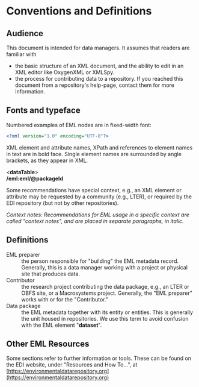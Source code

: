 # Conventions and Definitions


## Audience

This document is intended for data managers. It assumes that readers are familiar with

- the basic structure of an XML document, and the ability to edit in an XML
  editor like OxygenXML or XMLSpy.
- the process for contributing data to a repository. If you reached this
  document from a repository's help-page, contact them for more information.

## Fonts and typeface

Numbered examples of EML nodes are in fixed-width font:

```xml
<?xml version="1.0" encoding="UTF-8"?>
```

XML element and attribute names, XPath and references to element names
in text are in bold face. Single element names are surrounded by angle
brackets, as they appear in XML.

<**dataTable**>  
**/eml:eml/\@packageId**

Some recommendations have special context, e.g., an XML element or
attribute may be requested by a community (e.g., LTER), or required by
the EDI repository (but not by other repositories).

_Context notes: Recommendations for EML usage in a specific context are
called "context notes", and are placed in separate paragraphs, in
italic._

## Definitions

<dl>
  <dt>EML preparer</dt>
  <dd>the person responsible for "building" the EML metadata
record. Generally, this is a data manager working with a project or
physical site that produces data.</dd>

  <dt>Contributor</dt>
  <dd>the research project contributing the data package, e.g.,
an LTER or OBFS site, or a Macrosystems project. Generally, the "EML
preparer" works with or for the "Contributor."</dd>

  <dt>Data package</dt>
  <dd>the EML metadata together with its entity or entities.
This is generally the unit housed in repositories. We use this term to
avoid confusion with the EML element "<b>dataset</b>".</dd>
</dl>

## Other EML Resources

Some sections refer to further information or tools. These can be found
on the EDI website, under "Resources and How To...", at
[https://environmentaldatarepository.org](https://environmentaldatarepository.org)

